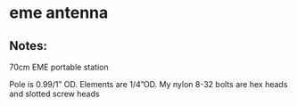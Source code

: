 # eme antenna

## Notes:
70cm EME portable station

Pole is 0.99/1” OD. Elements are 1/4”OD. My nylon 8-32 bolts are hex heads and slotted screw heads